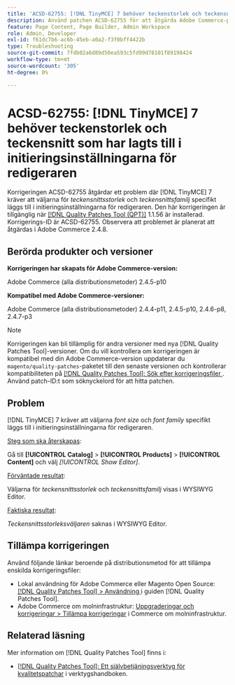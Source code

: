 ```yaml
---
title: 'ACSD-62755: [!DNL TinyMCE] 7 behöver teckenstorlek och teckensnitt som har lagts till i initieringsinställningarna för redigeraren'
description: Använd patchen ACSD-62755 för att åtgärda Adobe Commerce-problemet där  [!DNL TinyMCE]  7 kräver att *teckensnittsstorlek* och *teckensnittsfamilj* specifikt läggs till i initieringsinställningarna för redigeraren.
feature: Page Content, Page Builder, Admin Workspace
role: Admin, Developer
exl-id: f61dc7b6-ac6b-45eb-a0a2-f3f0bff4422b
type: Troubleshooting
source-git-commit: 7fdb02a6d89d50ea593c5fd99d78101f89198424
workflow-type: tm+mt
source-wordcount: '305'
ht-degree: 0%

---
```


# ACSD-62755: [!DNL TinyMCE] 7 behöver teckenstorlek och teckensnitt som har lagts till i initieringsinställningarna för redigeraren

Korrigeringen ACSD-62755 åtgärdar ett problem där [!DNL TinyMCE] 7 kräver att väljarna för *teckensnittsstorlek* och *teckensnittsfamilj* specifikt läggs till i initieringsinställningarna för redigeraren. Den här korrigeringen är tillgänglig när [[!DNL Quality Patches Tool (QPT)]](/help/tools/quality-patches-tool/quality-patches-tool-to-self-serve-quality-patches.md) 1.1.56 är installerad. Korrigerings-ID är ACSD-62755. Observera att problemet är planerat att åtgärdas i Adobe Commerce 2.4.8.

## Berörda produkter och versioner

**Korrigeringen har skapats för Adobe Commerce-version:**

Adobe Commerce (alla distributionsmetoder) 2.4.5-p10

**Kompatibel med Adobe Commerce-versioner:**

Adobe Commerce (alla distributionsmetoder) 2.4.4-p11, 2.4.5-p10, 2.4.6-p8, 2.4.7-p3

>[!NOTE]
>
>Korrigeringen kan bli tillämplig för andra versioner med nya [!DNL Quality Patches Tool]-versioner. Om du vill kontrollera om korrigeringen är kompatibel med din Adobe Commerce-version uppdaterar du `magento/quality-patches`-paketet till den senaste versionen och kontrollerar kompatibiliteten på [[!DNL Quality Patches Tool]: Sök efter korrigeringsfiler ](https://experienceleague.adobe.com/tools/commerce-quality-patches/index.html?lang=sv-SE). Använd patch-ID:t som söknyckelord för att hitta patchen.

## Problem

[!DNL TinyMCE] 7 kräver att väljarna *font size* och *font family* specifikt läggs till i initieringsinställningarna för redigeraren.

<u>Steg som ska återskapas</u>:

Gå till **[!UICONTROL Catalog]** > **[!UICONTROL Products]** > **[!UICONTROL Content]** och välj *[!UICONTROL Show Editor]*.

<u>Förväntade resultat</u>:

Väljarna för *teckensnittsstorlek* och *teckensnittsfamilj* visas i WYSIWYG Editor.

<u>Faktiska resultat</u>:

*Teckensnittsstorleksväljaren* saknas i WYSIWYG Editor.

## Tillämpa korrigeringen

Använd följande länkar beroende på distributionsmetod för att tillämpa enskilda korrigeringsfiler:

* Lokal användning för Adobe Commerce eller Magento Open Source: [[!DNL Quality Patches Tool] > Användning ](/help/tools/quality-patches-tool/usage.md) i guiden [!DNL Quality Patches Tool].
* Adobe Commerce om molninfrastruktur: [Uppgraderingar och korrigeringar > Tillämpa korrigeringar](https://experienceleague.adobe.com/docs/commerce-cloud-service/user-guide/develop/upgrade/apply-patches.html?lang=sv-SE) i Commerce om molninfrastruktur.

## Relaterad läsning

Mer information om [!DNL Quality Patches Tool] finns i:

* [[!DNL Quality Patches Tool]: Ett självbetjäningsverktyg för kvalitetspatchar](/help/tools/quality-patches-tool/quality-patches-tool-to-self-serve-quality-patches.md) i verktygshandboken.
